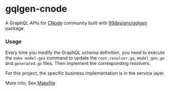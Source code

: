 # gqlgen-cnode

A GraphQL APIs for [CNode](https://cnodejs.org) community built with [99designs/gqlgen](https://github.com/99designs/gqlgen) package.

### Usage

Every time you modify the GraphQL schema definition, you need to execute the `make model-gen` command to update the `root.resolver.go`, `model_gen.go` and `generated.go` files.
Then implement the corresponding resolvers. 

For this project, the specific business implementation is in the service layer.

More info, See [Makefile](./Makefile)